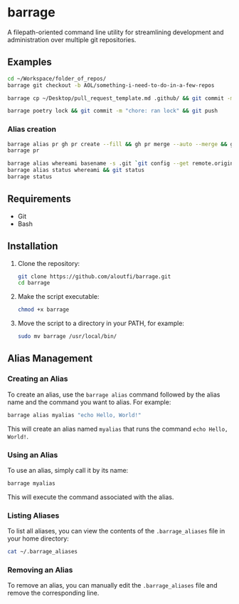 # barrage
A filepath-oriented command line utility for streamlining development and administration over multiple git repositories. 



## Examples

```bash
cd ~/Workspace/folder_of_repos/
barrage git checkout -b AOL/something-i-need-to-do-in-a-few-repos
```

```bash
barrage cp ~/Desktop/pull_request_template.md .github/ && git commit -m "chore: added  pull request template." .github/
```

```bash
barrage poetry lock && git commit -m "chore: ran lock" && git push
```



### Alias creation

```bash
barrage alias pr gh pr create --fill && gh pr merge --auto --merge && gh pr view --json url | jq -r ".url" 
barrage pr
```

```bash
barrage alias whereami basename -s .git `git config --get remote.origin.url`
barrage alias status whereami && git status
barrage status
```



## Requirements

- Git
- Bash



## Installation

1. Clone the repository:
    ```bash
    git clone https://github.com/aloutfi/barrage.git
    cd barrage
    ```

2. Make the script executable:
    ```bash
    chmod +x barrage
    ```

3. Move the script to a directory in your PATH, for example:
    ```bash
    sudo mv barrage /usr/local/bin/
    ```

## Alias Management

### Creating an Alias

To create an alias, use the `barrage alias` command followed by the alias name and the command you want to alias. For example:

```bash
barrage alias myalias "echo Hello, World!"
```

This will create an alias named `myalias` that runs the command `echo Hello, World!`.

### Using an Alias

To use an alias, simply call it by its name:

```bash
barrage myalias
```

This will execute the command associated with the alias.

### Listing Aliases

To list all aliases, you can view the contents of the `.barrage_aliases` file in your home directory:

```bash
cat ~/.barrage_aliases
```

### Removing an Alias

To remove an alias, you can manually edit the `.barrage_aliases` file and remove the corresponding line.
